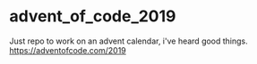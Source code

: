# advent_of_code_2019

Just repo to work on an advent calendar, i've heard good things.
https://adventofcode.com/2019